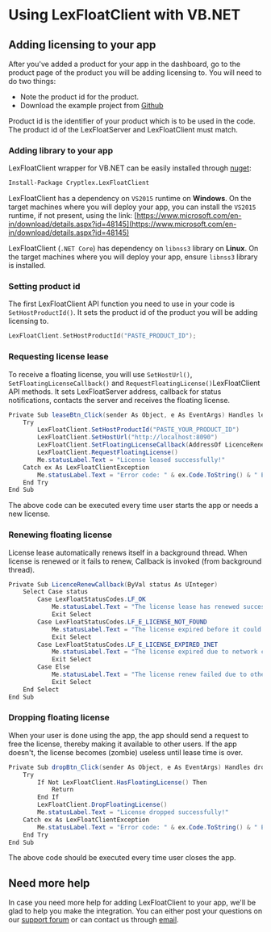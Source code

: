 # Using LexFloatClient with VB.NET

## Adding licensing to your app

After you've added a product for your app in the dashboard, go to the product page of the product you will be adding licensing to. You will need to do two things:

* Note the product id for the product.
* Download the example project from [Github](https://github.com/cryptlex/lexfloatclient-dotnet/tree/master/examples)

Product id is the identifier of your product which is to be used in the code. The product id of the LexFloatServer and LexFloatClient must match.

### Adding library to your app

LexFloatClient wrapper for VB.NET can be easily installed through [nuget](https://www.nuget.org/packages/Cryptlex.LexFloatClient):

```bash
Install-Package Cryptlex.LexFloatClient
```

LexFloatClient has a dependency on `VS2015` runtime on **Windows**. On the target machines where you will deploy your app, you can install the `VS2015` runtime, if not present, using the link: [https://www.microsoft.com/en-in/download/details.aspx?id=48145](https://www.microsoft.com/en-in/download/details.aspx?id=48145)

LexFloatClient \(`.NET Core`\) has dependency on `libnss3` library on **Linux**. On the target machines where you will deploy your app, ensure `libnss3` library is installed.

### Setting product id

The first LexFloatClient API function you need to use in your code is `SetHostProductId()`. It sets the product id of the product you will be adding licensing to. 

```c
LexFloatClient.SetHostProductId("PASTE_PRODUCT_ID");
```

### Requesting license lease

To receive a floating license, you will use `SetHostUrl()`, `SetFloatingLicenseCallback()` and `RequestFloatingLicense()`LexFloatClient API methods. It sets LexFloatServer address, callback for status notifications, contacts the server and receives the floating license.

```csharp
Private Sub leaseBtn_Click(sender As Object, e As EventArgs) Handles leaseBtn.Click
    Try
        LexFloatClient.SetHostProductId("PASTE_YOUR_PRODUCT_ID")
        LexFloatClient.SetHostUrl("http://localhost:8090")
        LexFloatClient.SetFloatingLicenseCallback(AddressOf LicenceRenewCallback)
        LexFloatClient.RequestFloatingLicense()
        Me.statusLabel.Text = "License leased successfully!"
    Catch ex As LexFloatClientException
        Me.statusLabel.Text = "Error code: " & ex.Code.ToString() & " Error message: " + ex.Message
    End Try
End Sub
```

The above code can be executed every time user starts the app or needs a new license.

### Renewing floating license

License lease automatically renews itself in a background thread. When license is renewed or it fails to renew, Callback is invoked \(from background thread\).

```csharp
Private Sub LicenceRenewCallback(ByVal status As UInteger)
    Select Case status
        Case LexFloatStatusCodes.LF_OK
            Me.statusLabel.Text = "The license lease has renewed successfully."
            Exit Select
        Case LexFloatStatusCodes.LF_E_LICENSE_NOT_FOUND
            Me.statusLabel.Text = "The license expired before it could be renewed."
            Exit Select
        Case LexFloatStatusCodes.LF_E_LICENSE_EXPIRED_INET
            Me.statusLabel.Text = "The license expired due to network connection failure."
            Exit Select
        Case Else
            Me.statusLabel.Text = "The license renew failed due to other reason. Error code: " & status.ToString()
            Exit Select
    End Select
End Sub
```

### Dropping floating license

When your user is done using the app, the app should send a request to free the license, thereby making it available to other users. If the app doesn't, the license becomes \(zombie\) useless until lease time is over.

```csharp
Private Sub dropBtn_Click(sender As Object, e As EventArgs) Handles dropBtn.Click
    Try
        If Not LexFloatClient.HasFloatingLicense() Then
            Return
        End If
        LexFloatClient.DropFloatingLicense()
        Me.statusLabel.Text = "License dropped successfully!"
    Catch ex As LexFloatClientException
        Me.statusLabel.Text = "Error code: " & ex.Code.ToString() & " Error message: " + ex.Message
    End Try
End Sub
```

The above code should be executed every time user closes the app.

## Need more help

In case you need more help for adding LexFloatClient to your app, we'll be glad to help you make the integration. You can either post your questions on our [support forum](https://forums.cryptlex.com) or can contact us through [email](mailto:support@cryptlex.com?Subject=Using%20LexFloatClient).

